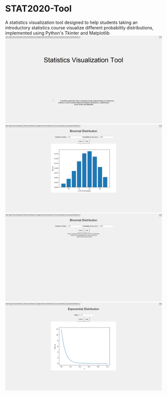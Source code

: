 # STAT2020-Tool
A statistics visualization tool designed to help students taking an introductory statistics course visualize different probability distributions, implemented using Python's Tkinter and Matplotlib
![](https://github.com/ra397/STAT2020-Tool/blob/main/Screenshot%20(3).png)
![](https://github.com/ra397/STAT2020-Tool/blob/main/Screenshot%20(4).png)
![](https://github.com/ra397/STAT2020-Tool/blob/main/Screenshot%20(5).png)
![](https://github.com/ra397/STAT2020-Tool/blob/main/Screenshot%20(6).png)
